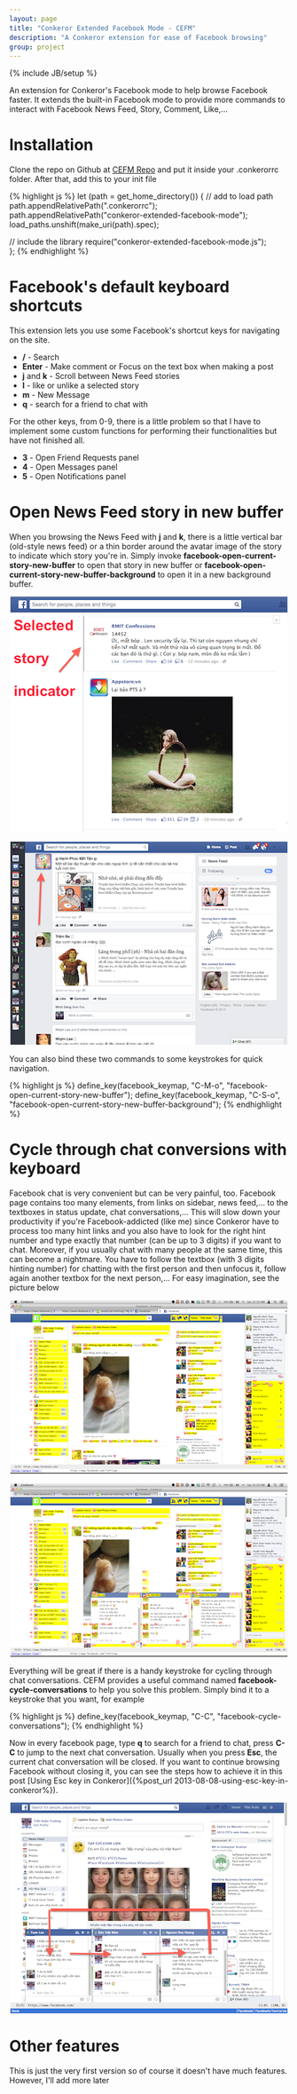 ```yaml
---
layout: page
title: "Conkeror Extended Facebook Mode - CEFM"
description: "A Conkeror extension for ease of Facebook browsing"
group: project
---
```

{% include JB/setup %}

An extension for Conkeror's Facebook mode to help browse Facebook faster. It
extends the built-in Facebook mode to provide more commands to interact with
Facebook News Feed, Story, Comment, Like,...

# Installation

Clone the repo on Github at
[CEFM Repo](https://github.com/tmtxt/conkeror-extended-facebook-mode) and put it
inside your .conkerorrc folder. After that, add this to your init file

{% highlight js %}
let (path = get_home_directory()) {
  // add to load path
  path.appendRelativePath(".conkerorrc");
  path.appendRelativePath("conkeror-extended-facebook-mode");
  load_paths.unshift(make_uri(path).spec);

  // include the library
  require("conkeror-extended-facebook-mode.js");  
};
{% endhighlight %}

# Facebook's default keyboard shortcuts

This extension lets you use some Facebook's shortcut keys for navigating on the
site.

- **/** - Search
- **Enter** - Make comment or Focus on the text box when making a post
- **j** and **k** - Scroll between News Feed stories
- **l** - like or unlike a selected story
- **m** - New Message
- **q** - search for a friend to chat with

For the other keys, from 0-9, there is a little problem so that I have to
implement some custom functions for performing their functionalities but have
not finished all.

- **3** - Open Friend Requests panel
- **4** - Open Messages panel
- **5** - Open Notifications panel

# Open News Feed story in new buffer

When you browsing the News Feed with **j** and **k**, there is a little vertical
bar (old-style news feed) or a thin border around the avatar image of the story
to indicate which story you're in. Simply invoke
**facebook-open-current-story-new-buffer** to open that story in new buffer or
**facebook-open-current-story-new-buffer-background** to open it in a new
background buffer.

<p align="center">
<img src="/files/conkeror-extended-facebook-mode/indicator.png" />
</p>

<p align="center">
<img src="/files/conkeror-extended-facebook-mode/indicator-new.png" />
</p>

You can also bind these two commands to some keystrokes for quick
navigation.

{% highlight js %}
define_key(facebook_keymap, "C-M-o", "facebook-open-current-story-new-buffer");
define_key(facebook_keymap, "C-S-o", "facebook-open-current-story-new-buffer-background");
{% endhighlight %}

# Cycle through chat conversions with keyboard

Facebook chat is very convenient but can be very painful, too. Facebook page
contains too many elements, from links on sidebar, news
feed,... to the textboxes in status update, chat conversations,... This will
slow down your productivity if you're Facebook-addicted (like me) since Conkeror
have to process too many hint links and you also have to look for the right hint
number and type exactly that number (can be up to 3 digits) if you want to chat.
Moreover, if you usually chat with many people at the same time, this can become
a nightmare. You have to follow the textbox (with 3 digits hinting number) for
chatting with the first person and then unfocus it, follow again another textbox
for the next person,... For easy imagination, see the picture below

<p align="center">
<img src="/files/conkeror-extended-facebook-mode/fbchat1.png" />
</p>

<p align="center">
<img src="/files/conkeror-extended-facebook-mode/fbchat2.png" />
</p>

Everything will be great if there is a handy keystroke
for cycling through chat conversations. CEFM provides a useful command named
**facebook-cycle-conversations** to help you solve this problem. Simply bind it
to a keystroke that you want, for example

{% highlight js %}
define_key(facebook_keymap, "C-C", "facebook-cycle-conversations");
{% endhighlight %}

Now in every facebook page, type **q** to search for a friend to chat, press
**C-C** to jump to the next chat conversation. Usually when you press **Esc**, the
current chat conversation will be closed. If you want to continue browsing
Facebook without closing it, you can see the steps how to achieve it in this
post [Using Esc key in Conkeror]({%post_url 2013-08-08-using-esc-key-in-conkeror%}).

<p align="center">
<img src="/files/conkeror-extended-facebook-mode/fbchat3.png" />
</p>

# Other features

This is just the very first version so of course it doesn't have much
features. However, I'll add more later
